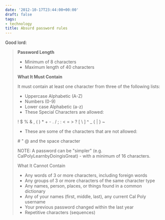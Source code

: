 ```yaml
---
date: '2012-10-17T23:44:00+00:00'
draft: false
tags:
- technology
title: Absurd password rules
---
```


Good lord:

>**Password Length**
>
>* Minimum of 8 characters
>* Maximum length of 40 characters
>
>**What It Must Contain**
>
>It must contain at least one character from three of the following lists:
>
>* Uppercase Alphabetic (A-Z)
>* Numbers (0-9)
>* Lower case Alphabetic (a-z)
>* These Special Characters are allowed:
>
>! $ % & , ( ) * + - . / ; : < = > ? [ \ ] ^ _ { | } ~
>
>* These are some of the characters that are not allowed:
>
>\# " @ and the space character
>
>NOTE: A password can be "simpler"  (e.g. CalPolyLearnbyDoingisGreat) - with a minimum of 16 characters.
>
>What It Cannot Contain
>
>* Any words of 3 or more characters, including foreign words
>* Any groups of 3 or more characters of the same character type
>* Any names, person, places, or things found in a common dictionary
>* Any of your names (first, middle, last), any current Cal Poly username
>* Your previous password changed within the last year
>* Repetitive characters (sequences)
